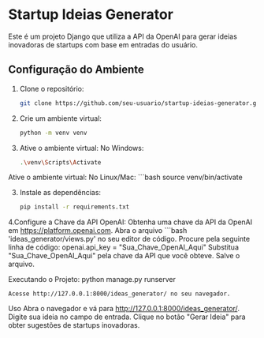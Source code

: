  # Startup Ideias Generator

Este é um projeto Django que utiliza a API da OpenAI para gerar ideias inovadoras de startups com base em entradas do usuário.

## Configuração do Ambiente

1. Clone o repositório:
   ```bash
   git clone https://github.com/seu-usuario/startup-ideias-generator.git

1. Crie um ambiente virtual:
    ```bash
    python -m venv venv

2. Ative o ambiente virtual:
    No Windows:
    ```bash
    .\venv\Scripts\Activate

Ative o ambiente virtual:
    No Linux/Mac:
    ```bash
    source venv/bin/activate

3. Instale as dependências:
    ```bash
    pip install -r requirements.txt

4.Configure a Chave da API OpenAI:
    Obtenha uma chave da API da OpenAI em https://platform.openai.com.
    Abra o arquivo ```bash 'ideas_generator/views.py' no seu editor de código.
    Procure pela seguinte linha de código: 
        openai.api_key = "Sua_Chave_OpenAI_Aqui"
        Substitua "Sua_Chave_OpenAI_Aqui" pela chave da API que você obteve.
        Salve o arquivo.
    
Executando o Projeto:
    python manage.py runserver
    
    Acesse http://127.0.0.1:8000/ideas_generator/ no seu navegador.

Uso
Abra o navegador e vá para http://127.0.0.1:8000/ideas_generator/.
Digite sua ideia no campo de entrada.
Clique no botão "Gerar Ideia" para obter sugestões de startups inovadoras.